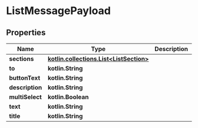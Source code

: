 
# ListMessagePayload

## Properties
Name | Type | Description | Notes
------------ | ------------- | ------------- | -------------
**sections** | [**kotlin.collections.List&lt;ListSection&gt;**](ListSection.md) |  | 
**to** | **kotlin.String** |  | 
**buttonText** | **kotlin.String** |  |  [optional]
**description** | **kotlin.String** |  |  [optional]
**multiSelect** | **kotlin.Boolean** |  |  [optional]
**text** | **kotlin.String** |  |  [optional]
**title** | **kotlin.String** |  |  [optional]



